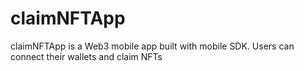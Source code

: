 # claimNFTApp
claimNFTApp is a Web3 mobile app built with mobile SDK. Users can connect their wallets and claim NFTs
